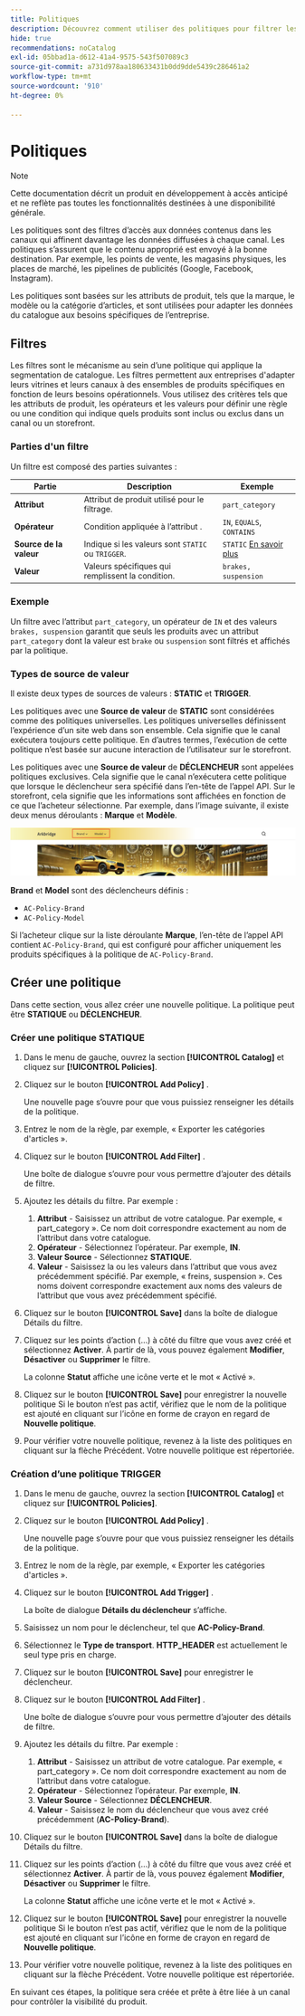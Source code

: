```yaml
---
title: Politiques
description: Découvrez comment utiliser des politiques pour filtrer les données au sein d’un canal afin de vous assurer que les données sont envoyées à la bonne destination.
hide: true
recommendations: noCatalog
exl-id: 05bbad1a-d612-41a4-9575-543f507089c3
source-git-commit: a731d978aa180633431b0dd9dde5439c286461a2
workflow-type: tm+mt
source-wordcount: '910'
ht-degree: 0%

---
```


# Politiques

>[!NOTE]
>
>Cette documentation décrit un produit en développement à accès anticipé et ne reflète pas toutes les fonctionnalités destinées à une disponibilité générale.

Les politiques sont des filtres d’accès aux données contenus dans les canaux qui affinent davantage les données diffusées à chaque canal. Les politiques s’assurent que le contenu approprié est envoyé à la bonne destination. Par exemple, les points de vente, les magasins physiques, les places de marché, les pipelines de publicités (Google, Facebook, Instagram).

Les politiques sont basées sur les attributs de produit, tels que la marque, le modèle ou la catégorie d’articles, et sont utilisées pour adapter les données du catalogue aux besoins spécifiques de l’entreprise. &#x200B;

## Filtres

Les filtres sont le mécanisme au sein d’une politique qui applique la segmentation de catalogue. Les filtres permettent aux entreprises d&#39;adapter leurs vitrines et leurs canaux à des ensembles de produits spécifiques en fonction de leurs besoins opérationnels. Vous utilisez des critères tels que les attributs de produit, les opérateurs et les valeurs pour définir une règle ou une condition qui indique quels produits sont inclus ou exclus dans un canal ou un storefront.

### Parties d&#39;un filtre

Un filtre est composé des parties suivantes :

| Partie | Description | Exemple |
|---|---|---|
| **Attribut** | Attribut de produit utilisé pour le filtrage. | `part_category` |
| **Opérateur** | Condition appliquée à l’attribut . | `IN`, `EQUALS`, `CONTAINS` |
| **Source de la valeur** | Indique si les valeurs sont `STATIC` ou `TRIGGER`. | `STATIC` [En savoir plus](#value-source-types) |
| **Valeur** | Valeurs spécifiques qui remplissent la condition. | `brakes, suspension` |

### Exemple

Un filtre avec l’attribut `part_category`, un opérateur de `IN` et des valeurs `brakes, suspension` garantit que seuls les produits avec un attribut `part_category` dont la valeur est `brake` ou `suspension` sont filtrés et affichés par la politique.

### Types de source de valeur

Il existe deux types de sources de valeurs : **STATIC** et **TRIGGER**.

Les politiques avec une **Source de valeur** de **STATIC** sont considérées comme des politiques universelles. Les politiques universelles définissent l’expérience d’un site web dans son ensemble. Cela signifie que le canal exécutera toujours cette politique. En d’autres termes, l’exécution de cette politique n’est basée sur aucune interaction de l’utilisateur sur le storefront.

Les politiques avec une **Source de valeur** de **DÉCLENCHEUR** sont appelées politiques exclusives. Cela signifie que le canal n’exécutera cette politique que lorsque le déclencheur sera spécifié dans l’en-tête de l’appel API. Sur le storefront, cela signifie que les informations sont affichées en fonction de ce que l’acheteur sélectionne. Par exemple, dans l’image suivante, il existe deux menus déroulants : **Marque** et **Modèle**.

![Déclencher la source de valeur sur storefront](../assets/policy-trigger.png)

**Brand** et **Model** sont des déclencheurs définis :

- `AC-Policy-Brand`
- `AC-Policy-Model`

Si l’acheteur clique sur la liste déroulante **Marque**, l’en-tête de l’appel API contient `AC-Policy-Brand`, qui est configuré pour afficher uniquement les produits spécifiques à la politique de `AC-Policy-Brand`.

## Créer une politique

Dans cette section, vous allez créer une nouvelle politique. La politique peut être **STATIQUE** ou **DÉCLENCHEUR**.

### Créer une politique STATIQUE

1. Dans le menu de gauche, ouvrez la section **[!UICONTROL Catalog]** et cliquez sur **[!UICONTROL Policies]**.

1. Cliquez sur le bouton **[!UICONTROL Add Policy]** .

   Une nouvelle page s’ouvre pour que vous puissiez renseigner les détails de la politique. &#x200B;

1. Entrez le nom de la règle, par exemple, « Exporter les catégories d&#39;articles ».

1. Cliquez sur le bouton **[!UICONTROL Add Filter]** .

   Une boîte de dialogue s’ouvre pour vous permettre d’ajouter des détails de filtre.

1. Ajoutez les détails du filtre. Par exemple :

   1. **Attribut** - Saisissez un attribut de votre catalogue. Par exemple, « part_category ». Ce nom doit correspondre exactement au nom de l’attribut dans votre catalogue.
   1. **Opérateur** - Sélectionnez l’opérateur. Par exemple, **IN**. &#x200B;
   1. **Valeur Source** - Sélectionnez **STATIQUE**. &#x200B;
   1. **Valeur** - Saisissez la ou les valeurs dans l’attribut que vous avez précédemment spécifié. Par exemple, « freins, suspension ». &#x200B;Ces noms doivent correspondre exactement aux noms des valeurs de l’attribut que vous avez précédemment spécifié.

1. Cliquez sur le bouton **[!UICONTROL Save]** dans la boîte de dialogue Détails du filtre. &#x200B;

1. Cliquez sur les points d’action (...) à côté du filtre que vous avez créé et sélectionnez **Activer**. À partir de là, vous pouvez également **Modifier**, **Désactiver** ou **Supprimer** le filtre.

   La colonne **Statut** affiche une icône verte et le mot « Activé ».

1. Cliquez sur le bouton **[!UICONTROL Save]** pour enregistrer la nouvelle politique&#x200B; Si le bouton n’est pas actif, vérifiez que le nom de la politique est ajouté en cliquant sur l’icône en forme de crayon en regard de **Nouvelle politique**.

1. Pour vérifier votre nouvelle politique, revenez à la liste des politiques en cliquant sur la flèche Précédent. &#x200B;Votre nouvelle politique est répertoriée.

### Création d’une politique TRIGGER

1. Dans le menu de gauche, ouvrez la section **[!UICONTROL Catalog]** et cliquez sur **[!UICONTROL Policies]**.

1. Cliquez sur le bouton **[!UICONTROL Add Policy]** .

   Une nouvelle page s’ouvre pour que vous puissiez renseigner les détails de la politique. &#x200B;

1. Entrez le nom de la règle, par exemple, « Exporter les catégories d&#39;articles ».

1. Cliquez sur le bouton **[!UICONTROL Add Trigger]** .

   La boîte de dialogue **Détails du déclencheur** s’affiche.

1. Saisissez un nom pour le déclencheur, tel que **AC-Policy-Brand**.

1. Sélectionnez le **Type de transport**. **HTTP_HEADER** est actuellement le seul type pris en charge.

1. Cliquez sur le bouton **[!UICONTROL Save]** pour enregistrer le déclencheur.

1. Cliquez sur le bouton **[!UICONTROL Add Filter]** .

   Une boîte de dialogue s’ouvre pour vous permettre d’ajouter des détails de filtre.

1. Ajoutez les détails du filtre. Par exemple :

   1. **Attribut** - Saisissez un attribut de votre catalogue. Par exemple, « part_category ». Ce nom doit correspondre exactement au nom de l’attribut dans votre catalogue.
   1. **Opérateur** - Sélectionnez l’opérateur. Par exemple, **IN**. &#x200B;
   1. **Valeur Source** - Sélectionnez **DÉCLENCHEUR**. &#x200B;
   1. **Valeur** - Saisissez le nom du déclencheur que vous avez créé précédemment (**AC-Policy-Brand**).

1. Cliquez sur le bouton **[!UICONTROL Save]** dans la boîte de dialogue Détails du filtre. &#x200B;

1. Cliquez sur les points d’action (...) à côté du filtre que vous avez créé et sélectionnez **Activer**. À partir de là, vous pouvez également **Modifier**, **Désactiver** ou **Supprimer** le filtre.

   La colonne **Statut** affiche une icône verte et le mot « Activé ».

1. Cliquez sur le bouton **[!UICONTROL Save]** pour enregistrer la nouvelle politique&#x200B; Si le bouton n’est pas actif, vérifiez que le nom de la politique est ajouté en cliquant sur l’icône en forme de crayon en regard de **Nouvelle politique**.

1. Pour vérifier votre nouvelle politique, revenez à la liste des politiques en cliquant sur la flèche Précédent. &#x200B;Votre nouvelle politique est répertoriée.

En suivant ces étapes, la politique sera créée et prête à être liée à un canal pour contrôler la visibilité du produit.
